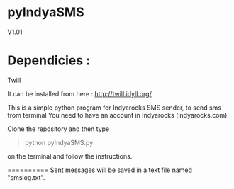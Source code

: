 pyIndyaSMS
==========
V1.01

Dependicies :
==========
Twill

It can be installed from here : http://twill.idyll.org/


This is a simple python program for Indyarocks SMS sender, to send sms from terminal
You need to have an account in Indyarocks (indyarocks.com)

Clone the repository and then type
>python pyIndyaSMS.py

on the terminal and follow the instructions.

==========
Sent messages will be saved in a text file named "smslog.txt".


